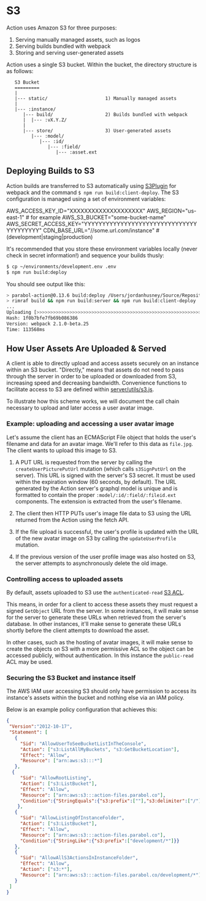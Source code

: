 # S3

Action uses Amazon S3 for three purposes:

   1. Serving manually managed assets, such as logos
   2. Serving builds bundled with webpack
   3. Storing and serving user-generated assets

Action uses a single S3 bucket. Within the bucket, the directory structure
is as follows:

```
   S3 Bucket
   =========
   |
   |--- static/                     1) Manually managed assets
   |
   |--- :instance/
      |--- build/                   2) Builds bundled with webpack
      |  |--- :vX.Y.Z/
      |
      |--- store/                   3) User-generated assets
         |--- :model/
            |--- :id/
               |--- :field/
                  |--- :asset.ext

```

## Deploying Builds to S3

Action builds are transferred to S3 automatically using
[S3Plugin](https://github.com/MikaAK/s3-plugin-webpack) for webpack and
the command `$ npm run build:client-deploy`. The S3 configuration is managed
using a set of environment variables:

AWS_ACCESS_KEY_ID="XXXXXXXXXXXXXXXXXXXX"
AWS_REGION="us-east-1"                 # for example
AWS_S3_BUCKET="some-bucket-name"
AWS_SECRET_ACCESS_KEY="YYYYYYYYYYYYYYYYYYYYYYYYYYYYYYYYYYYYYYYY"
CDN_BASE_URL="//some.url.com/instance" # (development|staging|production)

It's recommended that you store these environment variables locally
(never check in secret information!) and sequence your builds thusly:

```bash
$ cp ~/environments/development.env .env
$ npm run build:deploy
```

You should see output like this:

```bash
> parabol-action@0.13.6 build:deploy /Users/jordanhusney/Source/Repositories/github.com/Parabol/action.git
> rimraf build && npm run build:server && npm run build:client-deploy
...
Uploading [>>>>>>>>>>>>>>>>>>>>>>>>>>>>>>>>>>>>>>>>>>>>>>>>>>>>>>>>>>>>>>>>>>>>>>>>>>>>>>>>>>>>>>>>>>>>>>>>>>>>] 100% 0.0s
Hash: 1f0b7bfe7fb69b086386
Version: webpack 2.1.0-beta.25
Time: 113568ms
```

## How User Assets Are Uploaded & Served

A client is able to directly upload and access assets securely on an instance
within an S3 bucket. "Directly," means that assets do not need to pass through
the server in order to be uploaded or downloaded from S3, increasing speed
and decreasing bandwidth. Convenience functions to facilitate access
to S3 are defined within [server/utils/s3.js](../packages/server/utils/s3.js).

To illustrate how this scheme works, we will document the call chain
necessary to upload and later access a user avatar image.

### Example: uploading and accessing a user avatar image

Let's assume the client has an ECMAScript File object that holds the user's
filename and data for an avatar image. We'll refer to this data as `file.jpg`.
The client wants to upload this image to S3.

   1. A PUT URL is requested from the server by calling the
      `createUserPicturePutUrl` mutation (which calls `s3SignPutUrl` on the
      server). This URL is signed with the server's S3 secret. It must be used
      within the expiration window (60 seconds, by default). The URL generated
      by the Action server's graphql model is unique and is formatted to
      contain the proper `:model/:id/:field/:fileid.ext` components. The
      extension is extracted from the user's filename.

   2. The client then HTTP PUTs user's image file data to S3 using the
      URL returned from the Action using the fetch API.

   3. If the file upload is successful, the user's profile is updated with
      the URL of the new avatar image on S3 by calling the `updateUserProfile`
      mutation.

   5. If the previous version of the user profile image was also hosted on S3,
      the server attempts to asynchronously delete the old image.

### Controlling access to uploaded assets

By default, assets uploaded to S3 use the `authenticated-read`
[S3 ACL](http://docs.aws.amazon.com/AmazonS3/latest/dev/acl-overview.html).

This means, in order for a client to access these assets they must request
a signed `GetObject` URL from the server. In some instances, it will make sense
for the server to generate these URLs when retrieved from the server's database.
In other instances, it'll make sense to generate these URLs shortly before
the client attempts to download the asset.

In other cases, such as the hosting of avatar images, it will make sense
to create the objects on S3 with a more permissive ACL so the object can be
accessed publicly, without authentication. In this instance the `public-read`
ACL may be used.

### Securing the S3 Bucket and instance itself

The AWS IAM user accessing S3 should only have permission to access its
instance's assets within the bucket and nothing else via an IAM policy.

Below is an example policy configuration that achieves this:

```json
{
 "Version":"2012-10-17",
 "Statement": [
   {
     "Sid": "AllowUserToSeeBucketListInTheConsole",
     "Action": ["s3:ListAllMyBuckets", "s3:GetBucketLocation"],
     "Effect": "Allow",
     "Resource": ["arn:aws:s3:::*"]
   },
  {
     "Sid": "AllowRootListing",
     "Action": ["s3:ListBucket"],
     "Effect": "Allow",
     "Resource": ["arn:aws:s3:::action-files.parabol.co"],
     "Condition":{"StringEquals":{"s3:prefix":[""],"s3:delimiter":["/"]}}
    },
   {
     "Sid": "AllowListingOfInstanceFolder",
     "Action": ["s3:ListBucket"],
     "Effect": "Allow",
     "Resource": ["arn:aws:s3:::action-files.parabol.co"],
     "Condition":{"StringLike":{"s3:prefix":["development/*"]}}
   },
   {
     "Sid": "AllowAllS3ActionsInInstanceFolder",
     "Effect": "Allow",
     "Action": ["s3:*"],
     "Resource": ["arn:aws:s3:::action-files.parabol.co/development/*"]
   }
 ]
}
```
